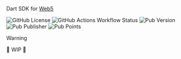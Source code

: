 Dart SDK for [Web5](https://github.com/TBD54566975/web5-spec?tab=readme-ov-file#web5-sdk-features)


![GitHub License](https://img.shields.io/github/license/tbd54566975/web5-dart) ![GitHub Actions Workflow Status](https://img.shields.io/github/actions/workflow/status/tbd54566975/web5-dart/ci.yaml) ![Pub Version](https://img.shields.io/pub/v/typeid?link=https%3A%2F%2Fpub.dev%2Fpackages%2Fweb5) ![Pub Publisher](https://img.shields.io/pub/publisher/web5) ![Pub Points](https://img.shields.io/pub/points/web5)

> [!WARNING]
> 🚧 WIP 👷